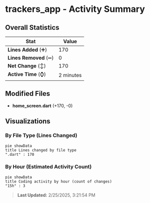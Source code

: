 # trackers_app - Activity Summary 

## Overall Statistics

| Stat                   | Value                                                             |
| ---------------------- | ----------------------------------------------------------------- |
| **Lines Added** (➕)   | 170                                          |
| **Lines Removed** (➖) | 0                                        |
| **Net Change** (↕)    | 170                |
| **Active Time** (⌚)   | 2 minutes |


## Modified Files
- **home_screen.dart** (+170, -0)

## Visualizations

### By File Type (Lines Changed)

```mermaid
pie showData
title Lines changed by file type
".dart" : 170
```

### By Hour (Estimated Activity Count)

```mermaid
pie showData
title Coding activity by hour (count of changes)
"15h" : 3
```


> **Last Updated:** 2/25/2025, 3:21:54 PM